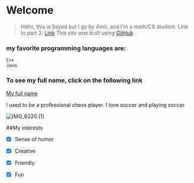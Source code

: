 # Welcome

>Hello, this is Seyed but I go by Amir, and I'm a math/CS student.
Link to part 2: [Link](#My-interests)
*This site was built using [GitHub](https://pages.github.com/)*

### my favorite programming languages are:
```
C++
Java
```

### To see my full name, click on the following link
[My full name](README.md)

I used to be a professional chess player. I love soccer and playing soccer


![IMG_6220 (1)](https://github.com/user-attachments/assets/3f4c3204-d7c6-4808-a0b1-d1c013a27c7d)

##My interests

- [x] Sense of humor
- [x] Creative
- [x] Friendly
- [x] Fun

